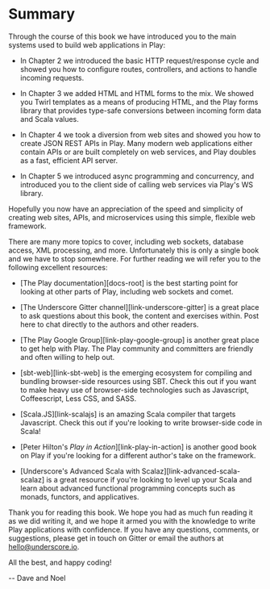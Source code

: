 # Summary

Through the course of this book we have introduced you to
the main systems used to build web applications in Play:

 -  In Chapter 2 we introduced the basic HTTP request/response cycle
    and showed you how to configure routes, controllers, and actions
    to handle incoming requests.

 -  In Chapter 3 we added HTML and HTML forms to the mix.
    We showed you Twirl templates as a means of producing HTML,
    and the Play forms library that provides type-safe conversions
    between incoming form data and Scala values.

 -  In Chapter 4 we took a diversion from web sites and showed you
    how to create JSON REST APIs in Play. Many modern web applications
    either contain APIs or are built completely on web services,
    and Play doubles as a fast, efficient API server.

 -  In Chapter 5 we introduced async programming and concurrency,
    and introduced you to the client side of calling web services
    via Play's WS library.

Hopefully you now have an appreciation of the speed and simplicity
of creating web sites, APIs, and microservices using this
simple, flexible web framework.

There are many more topics to cover, including web sockets, database access,
XML processing, and more. Unfortunately this is only a single book and
we have to stop somewhere. For further reading we will refer you
to the following excellent resources:

 -  [The Play documentation][docs-root] is the best starting point for
    looking at other parts of Play, including web sockets and comet.

 -  [The Underscore Gitter channel][link-underscore-gitter] is a great
    place to ask questions about this book, the content and exercises within.
    Post here to chat directly to the authors and other readers.

 -  [The Play Google Group][link-play-google-group] is another great place to
    get help with Play. The Play community and committers are friendly
    and often willing to help out.

 -  [sbt-web][link-sbt-web] is the emerging ecosystem for compiling and bundling
    browser-side resources using SBT. Check this out if you want to make heavy use of
    browser-side technologies such as Javascript, Coffeescript, Less CSS, and SASS.

 -  [Scala.JS][link-scalajs] is an amazing Scala compiler that targets
    Javascript. Check this out if you're looking to write browser-side
    code in Scala!

 -  [Peter Hilton's *Play in Action*][link-play-in-action] is another
    good book on Play if you're looking for
    a different author's take on the framework.

 -  [Underscore's Advanced Scala with Scalaz][link-advanced-scala-scalaz]
    is a great resource if you're looking to level up your Scala and learn
    about advanced functional programming concepts such as monads, functors,
    and applicatives.

Thank you for reading this book. We hope you had as much fun reading it as we did writing it,
and we hope it armed you with the knowledge to write Play applications with confidence.
If you have any questions, comments, or suggestions, please get in touch on Gitter or
email the authors at [hello@underscore.io](mailto:hello@underscore.io?subject=Essential%20Play).

All the best, and happy coding!

-- Dave and Noel
